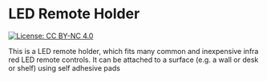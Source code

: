 # LED Remote Holder
[![License: CC BY-NC 4.0](https://licensebuttons.net/l/by-nc/4.0/88x31.png)](https://creativecommons.org/licenses/by-nc/4.0/)

This is a LED remote holder, which fits many common and inexpensive infra red LED remote controls.  It can be attached to a surface (e.g. a wall or desk or shelf) using self adhesive pads